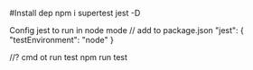 #Install dep
npm i supertest jest -D

Config jest to run in node mode
// add to package.json
  "jest": {
    "testEnvironment": "node"
  }

//? cmd ot run test
  npm run test 